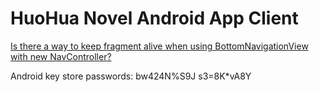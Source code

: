 # HuoHua Novel Android App Client

[Is there a way to keep fragment alive when using BottomNavigationView with new NavController?](https://stackoverflow.com/questions/50485988/is-there-a-way-to-keep-fragment-alive-when-using-bottomnavigationview-with-new-n)

Android key store passwords:
bw424N%S9J
s3=8K*vA8Y
